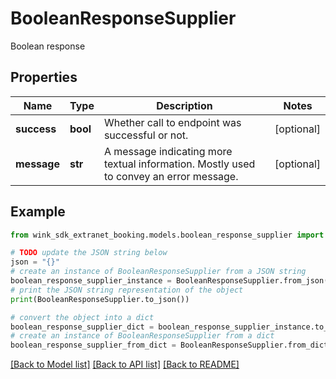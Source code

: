 # BooleanResponseSupplier

Boolean response

## Properties

Name | Type | Description | Notes
------------ | ------------- | ------------- | -------------
**success** | **bool** | Whether call to endpoint was successful or not. | [optional] 
**message** | **str** | A message indicating more textual information. Mostly used to convey an error message. | [optional] 

## Example

```python
from wink_sdk_extranet_booking.models.boolean_response_supplier import BooleanResponseSupplier

# TODO update the JSON string below
json = "{}"
# create an instance of BooleanResponseSupplier from a JSON string
boolean_response_supplier_instance = BooleanResponseSupplier.from_json(json)
# print the JSON string representation of the object
print(BooleanResponseSupplier.to_json())

# convert the object into a dict
boolean_response_supplier_dict = boolean_response_supplier_instance.to_dict()
# create an instance of BooleanResponseSupplier from a dict
boolean_response_supplier_from_dict = BooleanResponseSupplier.from_dict(boolean_response_supplier_dict)
```
[[Back to Model list]](../README.md#documentation-for-models) [[Back to API list]](../README.md#documentation-for-api-endpoints) [[Back to README]](../README.md)



